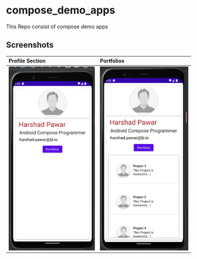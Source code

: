 # compose_demo_apps
This Repo consist of compose demo apps
## Screenshots
|**Profile Section**|**Portfolios**|
|:---|:--|
|<img src=https://github.com/harshadBOL/compose_demo_apps/blob/master/UserProfile/app/src/main/res/drawable/profiles.png height="500px" width="350px"/>|<img src=https://github.com/harshadBOL/compose_demo_apps/blob/master/UserProfile/app/src/main/res/drawable/projects.png height="500px" width="350px"/>
